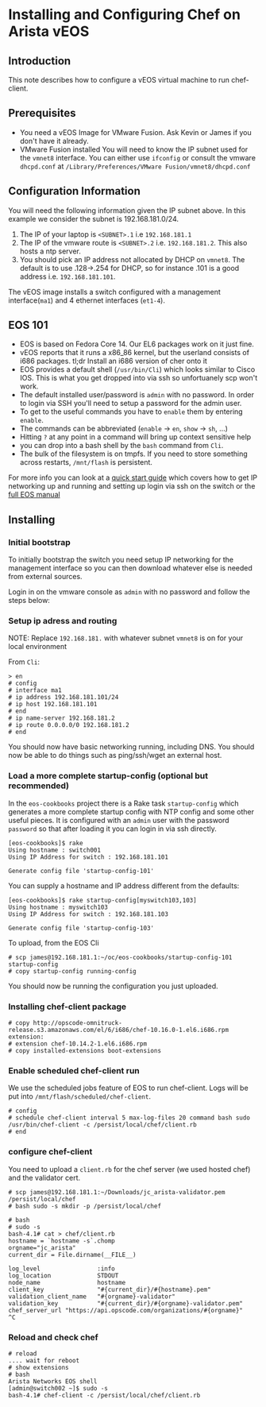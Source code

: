Installing and Configuring Chef on Arista vEOS
==============

Introduction
-------------
This note describes how to configure a vEOS virtual machine to
run chef-client.

Prerequisites
-------------
- You need a vEOS Image for VMware Fusion.  Ask Kevin or James if you
  don't have it already.
- VMware Fusion installed
  You will need to know the IP subnet used for the `vmnet8` interface.
  You can either use `ifconfig` or consult the vmware `dhcpd.conf` at
  `/Library/Preferences/VMware Fusion/vmnet8/dhcpd.conf`

Configuration Information
-------------------------
You will need the following information given the IP subnet above.  In
this example we consider the subnet is 192.168.181.0/24.

1. The IP of your laptop is `<SUBNET>.1` i.e `192.168.181.1`
2. The IP of the vmware route is `<SUBNET>.2` i.e. `192.168.181.2`.  This
  also hosts a ntp server.
3. You should pick an IP address not allocated by DHCP on `vmnet8`.  The
  default is to use .128->.254 for DHCP, so for instance .101 is a good
address i.e. `192.168.181.101`.

The vEOS image installs a switch configured with a management
interface(`ma1`) and 4 ethernet interfaces (`et1-4`).

EOS 101
--------
- EOS is based on Fedora Core 14.  Our EL6 packages work on it just
  fine.
- vEOS reports that it runs a x86_86 kernel, but the userland
  consists of i686 packages.  tl;dr Install an i686 version of
  cher onto it
- EOS provides a default shell (`/usr/bin/Cli`) which looks similar
  to Cisco IOS.  This is what you get dropped into via ssh so
  unfortuanely scp won't work.
- The default installed user/password is `admin` with no password.  In
  order to login via SSH you'll need to setup a password for the admin
  user.
- To get to the useful commands you have to `enable` them by entering
  `enable`.
- The commands can be abbreviated (`enable` -> `en`, `show` -> `sh`,
  ...)
- Hitting `?` at any point in a command will bring up context sensitive
  help
- you can drop into a bash shell by the `bash` command from `Cli`.
- The bulk of the filesystem is on tmpfs.  If you need to store
  something across restarts, `/mnt/flash` is persistent.

For more info you can look at a [quick start guide](http://www.aristanetworks.com/docs/Manuals/QS_Modular_BW.pdf) which covers how to get IP networking up and running and setting up login via ssh on the switch or the [full EOS manual](http://www.aristanetworks.com/docs/Manuals/EOS-4.9.5-SysMsgGuide.pdf)

Installing
----------
### Initial bootstrap

To initially bootstrap the switch you need setup IP networking for the
management interface so you can then download whatever else is needed
from external sources.

Login in on the vmware console as `admin` with no password and follow the
steps below:

### Setup ip adress and routing

NOTE: Replace `192.168.181.` with whatever subnet `vmnet8` is on for
your local environment

From `Cli`:

    > en
    # config
    # interface ma1
    # ip address 192.168.181.101/24
    # ip host 192.168.181.101
    # end
    # ip name-server 192.168.181.2
    # ip route 0.0.0.0/0 192.168.181.2
    # end

You should now have basic networking running, including DNS.  You should
now be able to do things such as ping/ssh/wget an external host.

### Load a more complete startup-config (optional but recommended)
In the `eos-cookbooks` project there is a Rake task `startup-config`
which generates a more complete startup config with NTP config and some
other useful pieces.  It is configured with an `admin` user with the
password `password` so that after loading it you can login in via ssh
directly.

    [eos-cookbooks]$ rake
    Using hostname : switch001
    Using IP Address for switch : 192.168.181.101

    Generate config file 'startup-config-101'

You can supply a hostname and IP address different from the defaults:

    [eos-cookbooks]$ rake startup-config[myswitch103,103]
    Using hostname : myswitch103
    Using IP Address for switch : 192.168.181.103

    Generate config file 'startup-config-103'

To upload, from the EOS Cli

    # scp james@192.168.181.1:~/oc/eos-cookbooks/startup-config-101 startup-config
    # copy startup-config running-config

You should now be running the configuration you just uploaded.

### Installing chef-client package

    # copy http://opscode-omnitruck-release.s3.amazonaws.com/el/6/i686/chef-10.16.0-1.el6.i686.rpm extension:
    # extension chef-10.14.2-1.el6.i686.rpm
    # copy installed-extensions boot-extensions

### Enable scheduled chef-client run
We use the scheduled jobs feature of EOS to run chef-client.  Logs will
be put into `/mnt/flash/scheduled/chef-client`.

    # config
    # schedule chef-client interval 5 max-log-files 20 command bash sudo /usr/bin/chef-client -c /persist/local/chef/client.rb
    # end

### configure chef-client

You need to upload a `client.rb` for the chef server (we used hosted
chef) and the validator cert.

    # scp james@192.168.181.1:~/Downloads/jc_arista-validator.pem /persist/local/chef
    # bash sudo -s mkdir -p /persist/local/chef

    # bash
    # sudo -s
    bash-4.1# cat > chef/client.rb
    hostname = `hostname -s`.chomp
    orgname="jc_arista"
    current_dir = File.dirname(__FILE__)

    log_level                :info
    log_location             STDOUT
    node_name                hostname
    client_key               "#{current_dir}/#{hostname}.pem"
    validation_client_name   "#{orgname}-validator"
    validation_key           "#{current_dir}/#{orgname}-validator.pem"
    chef_server_url "https://api.opscode.com/organizations/#{orgname}"
    ^C

### Reload and check chef

    # reload
    .... wait for reboot
    # show extensions
    # bash
    Arista Networks EOS shell
    [admin@switch002 ~]$ sudo -s
    bash-4.1# chef-client -c /persist/local/chef/client.rb

